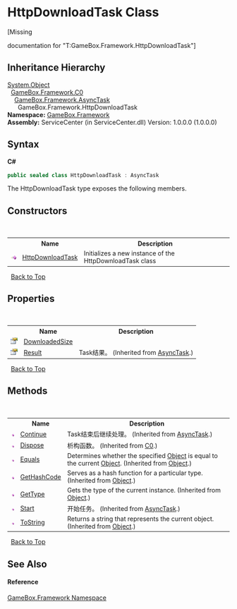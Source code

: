 # HttpDownloadTask Class
 

\[Missing <summary> documentation for "T:GameBox.Framework.HttpDownloadTask"\]


## Inheritance Hierarchy
<a href="http://msdn2.microsoft.com/zh-cn/library/e5kfa45b" target="_blank">System.Object</a><br />&nbsp;&nbsp;<a href="2f732106-c1d3-cfc7-e9bd-96254f667f0a">GameBox.Framework.C0</a><br />&nbsp;&nbsp;&nbsp;&nbsp;<a href="6b13ee22-910d-81b0-00d6-f25003f7b115">GameBox.Framework.AsyncTask</a><br />&nbsp;&nbsp;&nbsp;&nbsp;&nbsp;&nbsp;GameBox.Framework.HttpDownloadTask<br />
**Namespace:**&nbsp;<a href="a8957fe6-9cc0-3a6d-cd5c-a2a246efee1e">GameBox.Framework</a><br />**Assembly:**&nbsp;ServiceCenter (in ServiceCenter.dll) Version: 1.0.0.0 (1.0.0.0)

## Syntax

**C#**<br />
``` C#
public sealed class HttpDownloadTask : AsyncTask
```

The HttpDownloadTask type exposes the following members.


## Constructors
&nbsp;<table><tr><th></th><th>Name</th><th>Description</th></tr><tr><td>![Public method](media/pubmethod.gif "Public method")</td><td><a href="802d2993-7065-0fbd-c8be-5a0e59bb4657">HttpDownloadTask</a></td><td>
Initializes a new instance of the HttpDownloadTask class</td></tr></table>&nbsp;
<a href="#httpdownloadtask-class">Back to Top</a>

## Properties
&nbsp;<table><tr><th></th><th>Name</th><th>Description</th></tr><tr><td>![Public property](media/pubproperty.gif "Public property")</td><td><a href="57cbafb5-63e2-acf2-4873-c65576fc25ee">DownloadedSize</a></td><td></td></tr><tr><td>![Public property](media/pubproperty.gif "Public property")</td><td><a href="72495268-26ef-4644-f968-7a443c34edb8">Result</a></td><td>
Task结果。
 (Inherited from <a href="6b13ee22-910d-81b0-00d6-f25003f7b115">AsyncTask</a>.)</td></tr></table>&nbsp;
<a href="#httpdownloadtask-class">Back to Top</a>

## Methods
&nbsp;<table><tr><th></th><th>Name</th><th>Description</th></tr><tr><td>![Public method](media/pubmethod.gif "Public method")</td><td><a href="8b6168aa-a3a1-2744-2fbd-81e2dd7b2c90">Continue</a></td><td>
Task结束后继续处理。
 (Inherited from <a href="6b13ee22-910d-81b0-00d6-f25003f7b115">AsyncTask</a>.)</td></tr><tr><td>![Public method](media/pubmethod.gif "Public method")</td><td><a href="6f1cd657-ebcb-6541-cc94-2d52ac09088b">Dispose</a></td><td>
析构函数。
 (Inherited from <a href="2f732106-c1d3-cfc7-e9bd-96254f667f0a">C0</a>.)</td></tr><tr><td>![Public method](media/pubmethod.gif "Public method")</td><td><a href="http://msdn2.microsoft.com/zh-cn/library/bsc2ak47" target="_blank">Equals</a></td><td>
Determines whether the specified <a href="http://msdn2.microsoft.com/zh-cn/library/e5kfa45b" target="_blank">Object</a> is equal to the current <a href="http://msdn2.microsoft.com/zh-cn/library/e5kfa45b" target="_blank">Object</a>.
 (Inherited from <a href="http://msdn2.microsoft.com/zh-cn/library/e5kfa45b" target="_blank">Object</a>.)</td></tr><tr><td>![Public method](media/pubmethod.gif "Public method")</td><td><a href="http://msdn2.microsoft.com/zh-cn/library/zdee4b3y" target="_blank">GetHashCode</a></td><td>
Serves as a hash function for a particular type.
 (Inherited from <a href="http://msdn2.microsoft.com/zh-cn/library/e5kfa45b" target="_blank">Object</a>.)</td></tr><tr><td>![Public method](media/pubmethod.gif "Public method")</td><td><a href="http://msdn2.microsoft.com/zh-cn/library/dfwy45w9" target="_blank">GetType</a></td><td>
Gets the type of the current instance.
 (Inherited from <a href="http://msdn2.microsoft.com/zh-cn/library/e5kfa45b" target="_blank">Object</a>.)</td></tr><tr><td>![Public method](media/pubmethod.gif "Public method")</td><td><a href="0ac51512-fdff-e58c-df4e-e47b62e2b474">Start</a></td><td>
开始任务。
 (Inherited from <a href="6b13ee22-910d-81b0-00d6-f25003f7b115">AsyncTask</a>.)</td></tr><tr><td>![Public method](media/pubmethod.gif "Public method")</td><td><a href="http://msdn2.microsoft.com/zh-cn/library/7bxwbwt2" target="_blank">ToString</a></td><td>
Returns a string that represents the current object.
 (Inherited from <a href="http://msdn2.microsoft.com/zh-cn/library/e5kfa45b" target="_blank">Object</a>.)</td></tr></table>&nbsp;
<a href="#httpdownloadtask-class">Back to Top</a>

## See Also


#### Reference
<a href="a8957fe6-9cc0-3a6d-cd5c-a2a246efee1e">GameBox.Framework Namespace</a><br />